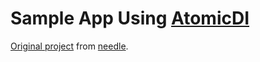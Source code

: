 # Sample App Using [AtomicDI](https://github.com/AtomicDI/AtomicDI)

[Original project](https://github.com/uber/needle/tree/master/Sample/MVC) from [needle](https://github.com/uber/needle).

